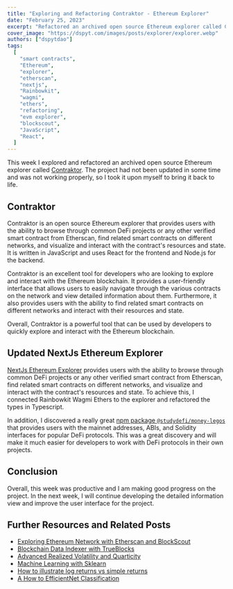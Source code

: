 ```yaml
---
title: "Exploring and Refactoring Contraktor - Ethereum Explorer"
date: "February 25, 2023"
excerpt: "Refactored an archived open source Ethereum explorer called Contraktor, connecting Rainbowkit, Wagmi and Ethers to the explorer."
cover_image: "https://dspyt.com/images/posts/explorer/explorer.webp"
authors: ["dspytdao"]
tags:
  [
    "smart contracts",
    "Ethereum",
    "explorer",
    "etherscan",
    "nextjs",
    "Rainbowkit",
    "wagmi",
    "ethers",
    "refactoring",
    "evm explorer",
    "blockscout",
    "JavaScript",
    "React",
  ]
---
```


This week I explored and refactored an archived open source Ethereum explorer called [Contraktor](https://github.com/wslyvh/contraktor). The project had not been updated in some time and was not working properly, so I took it upon myself to bring it back to life.

## Contraktor

Contraktor is an open source Ethereum explorer that provides users with the ability to browse through common DeFi projects or any other verified smart contract from Etherscan, find related smart contracts on different networks, and visualize and interact with the contract's resources and state. It is written in JavaScript and uses React for the frontend and Node.js for the backend.

Contraktor is an excellent tool for developers who are looking to explore and interact with the Ethereum blockchain. It provides a user-friendly interface that allows users to easily navigate through the various contracts on the network and view detailed information about them. Furthermore, it also provides users with the ability to find related smart contracts on different networks and interact with their resources and state.

Overall, Contraktor is a powerful tool that can be used by developers to quickly explore and interact with the Ethereum blockchain.

## Updated NextJs Ethereum Explorer

[NextJs Ethereum Explorer](https://github.com/Pfed-prog/NextJsExplorer) provides users with the ability to browse through common DeFi projects or any other verified smart contract from Etherscan, find related smart contracts on different networks, and visualize and interact with the contract's resources and state. To achieve this, I connected Rainbowkit Wagmi Ethers to the explorer and refactored the types in Typescript.

In addition, I discovered a really great [npm package `@studydefi/money-legos`](https://www.npmjs.com/package/@studydefi/money-legos) that provides users with the mainnet addresses, ABIs, and Solidity interfaces for popular DeFi protocols. This was a great discovery and will make it much easier for developers to work with DeFi protocols in their own projects.

## Conclusion

Overall, this week was productive and I am making good progress on the project. In the next week, I will continue developing the detailed information view and improve the user interface for the project.

## Further Resources and Related Posts

- [Exploring Ethereum Network with Etherscan and BlockScout](https://dspyt.com/exploring-ethereum)
- [Blockchain Data Indexer with TrueBlocks](https://dspyt.com/blockchain-data-indexer-with-trueblocks)
- [Advanced Realized Volatility and Quarticity](https://dspyt.com/advanced-realized-volatility-and-quarticity)
- [Machine Learning with Sklearn](https://dspyt.com/machine-learning-time-series-temperature-data-modeling)
- [How to illustrate log returns vs simple returns](https://dspyt.com/simple-returns-log-return-and-volatility-simple-introduction)
- [A How to EfficientNet Classification](https://dspyt.com/efficientnet-classification)
